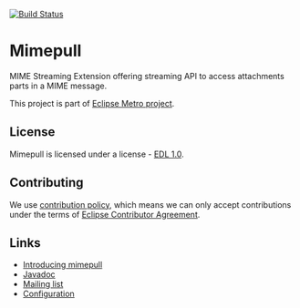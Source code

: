 [//]: # " Copyright (c) 2018, 2020 Oracle and/or its affiliates. All rights reserved. "
[//]: # "  "
[//]: # " This program and the accompanying materials are made available under the "
[//]: # " terms of the Eclipse Distribution License v. 1.0, which is available at "
[//]: # " http://www.eclipse.org/org/documents/edl-v10.php. "
[//]: # "  "
[//]: # " SPDX-License-Identifier: BSD-3-Clause "

[![Build Status](https://travis-ci.com/eclipse-ee4j/metro-mimepull.svg?branch=master)](https://travis-ci.com/eclipse-ee4j/metro-mimepull)

# Mimepull

MIME Streaming Extension offering streaming API to access attachments parts in a MIME message.

This project is part of [Eclipse Metro project](https://projects.eclipse.org/projects/ee4j.metro).


## License

Mimepull is licensed under a license - [EDL 1.0](LICENSE.md).


## Contributing

We use [contribution policy](CONTRIBUTING.md), which means we can only accept contributions under
the terms of [Eclipse Contributor Agreement](http://www.eclipse.org/legal/ECA.php).


## Links

* [Introducing mimepull](https://community.oracle.com/blogs/jitu/2007/10/12/introducing-mimepull-streaming-api-mime-messages)
* [Javadoc](https://javadoc.io/doc/org.jvnet.mimepull/mimepull/latest/org.jvnet.mimepull/module-summary.html)
* [Mailing list](https://accounts.eclipse.org/mailing-list/metro-dev)
* [Configuration](https://javadoc.io/doc/org.jvnet.mimepull/mimepull/latest/org.jvnet.mimepull/module-summary.html#properties)
